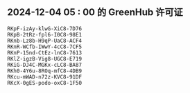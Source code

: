 ## 2024-12-04 05 : 00 的 GreenHub 许可证
```
RKpF-izAy-klwG-XiC8-7D76
RKpB-2tRz-fpl6-I0C8-98E1
RKnb-Lz8b-H9qP-UaC8-ACF4
RKnR-WCfb-IWwY-4cC8-7CF5
RKnP-15nd-CtEz-lnC8-7613
RKlZ-igzB-Vig8-UGC8-E719
RKiG-DJ4C-MGKx-cLC8-BA87
RKh0-4Y6u-8ROq-mfC8-4DB9
RKcu-mWAD-n72z-KVC8-91DF
RKcX-0gES-podo-oxC8-1F50
```
